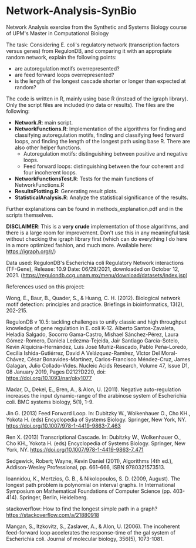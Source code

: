 # Network-Analysis-SynBio
Network Analysis exercise from the Synthetic and Systems Biology course of UPM's Master in Computational Biology

The task: Considering E. coli's regulatory network (transcription factors versus genes) from RegulonDB, and comparing it with an appropiate random network, explain the following points:
- are autoregulation motifs overrepresented?
- are feed forward loops overrepresented?
- is the length of the longest cascade shorter or longer than expected at random?

The code is written in R, mainly using base R (instead of the igraph library). Only the script files are included (no data or results). The files are the following:
- **Network.R**: main script.
- **NetworkFunctions.R**: Implementation of the algorithms for finding and classifying autoregulation motifs, finding and classifying feed forward loops, and finding the length of the longest path using base R. There are also other helper functions.
    - Autoregulation motifs: distinguishing between positive and negative loops.
    - Feed forward loops: distinguishing between the four coherent and four incoherent loops.
- **NetworkFunctionsTest.R**: Tests for the main functions of NetworkFunctions.R
- **ResultsPlotting.R**: Generating result plots.
- **StatisticalAnalysis.R**: Analyze the statistical significance of the results.

Further explanations can be found in methods_explanation.pdf and in the scripts themselves.

**DISCLAIMER**: This is a **very crude** implementation of those algorithms, and there is a large room for improvement. Don't use this in any meaningful task without checking the igraph library first (which can do everything I do here in a more optimized fashion, and much more. Available here: https://igraph.org/r/)

Data used: RegulonDB's Escherichia coli Regulatory Network interactions (TF-Gene), Release: 10.9 Date: 06/29/2021, downloaded on October 12, 2021. (https://regulondb.ccg.unam.mx/menu/download/datasets/index.jsp)


References used on this project:

Wong, E., Baur, B., Quader, S., & Huang, C. H. (2012). Biological network motif detection: principles and practice. Briefings in bioinformatics, 13(2), 202-215.

RegulonDB v 10.5: tackling challenges to unify classic and high throughput knowledge of gene regulation in E. coli K-12. Alberto Santos-Zavaleta, Heladia Salgado, Socorro Gama-Castro, Mishael Sánchez-Pérez, Laura Gómez-Romero, Daniela Ledezma-Tejeida, Jair Santiago García-Sotelo, Kevin Alquicira-Hernández, Luis José Muñiz-Rascado, Pablo Peña-Loredo, Cecilia Ishida-Gutiérrez, David A Velázquez-Ramírez, Víctor Del Moral-Chávez, César Bonavides-Martínez, Carlos-Francisco Méndez-Cruz, James Galagan, Julio Collado-Vides. Nucleic Acids Research, Volume 47, Issue D1, 08 January 2019, Pages D212?D220, doi: https://doi.org/10.1093/nar/gky1077

Madar, D., Dekel, E., Bren, A., & Alon, U. (2011). Negative auto-regulation increases the input dynamic-range of the arabinose system of Escherichia coli. BMC systems biology, 5(1), 1-9.

Jin G. (2013) Feed Forward Loop. In: Dubitzky W., Wolkenhauer O., Cho KH., Yokota H. (eds) Encyclopedia of Systems Biology. Springer, New York, NY. https://doi.org/10.1007/978-1-4419-9863-7_463

Ren X. (2013) Transcriptional Cascade. In: Dubitzky W., Wolkenhauer O., Cho KH., Yokota H. (eds) Encyclopedia of Systems Biology. Springer, New York, NY. https://doi.org/10.1007/978-1-4419-9863-7_471

Sedgewick, Robert; Wayne, Kevin Daniel (2011), Algorithms (4th ed.), Addison-Wesley Professional, pp. 661–666, ISBN 9780321573513.

Ioannidou, K., Mertzios, G. B., & Nikolopoulos, S. D. (2009, August). The longest path problem is polynomial on interval graphs. In International Symposium on Mathematical Foundations of Computer Science (pp. 403-414). Springer, Berlin, Heidelberg.

stackoverflow: How to find the longest simple path in a graph? https://stackoverflow.com/a/21880918

Mangan, S., Itzkovitz, S., Zaslaver, A., & Alon, U. (2006). The incoherent feed-forward loop accelerates the response-time of the gal system of Escherichia coli. Journal of molecular biology, 356(5), 1073-1081.
